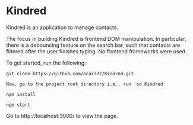 # Kindred

Kindred is an application to manage contacts. 

The focus in building Kindred is frontend DOM manipulation. In particular, there is a debouncing feature on the search bar, such that contacts are filtered after the user finishes typing. No frontend frameworks were used. 

To get started, run the following:

```
git clone https://github.com/acai777/Kindred.git
```

```
Now, go to the project root directory i.e., run `cd Kindred`
```

```
npm install
```

```
npm start
```

Go to http://localhost:3000/ to view the page. 
